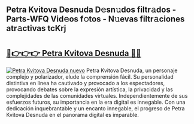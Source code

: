 ## Petra Kvitova Desnuda D𝚎sn𝚞dos filtr𝚊dos - Parts-WFQ Vid𝚎os f𝚘tos - N𝚞evas filtr𝚊ciones atr𝚊ctivas tcKrj

# <h2><a href="http://mb9eiu.tromn.icu/?c=Petra+Kvitova+Desnuda">🔗👉👉👉 Petra Kvitova Desnuda 🔗🔗</a></h2>

[![Petra Kvitova Desnuda nuevo](https://i.imgur.com/pEAQMta.gif)](http://mb9eiu.tromn.icu/?c=Petra+Kvitova+Desnuda)
Petra Kvitova Desnuda, un personaje complejo y polarizador, elude la comprensión fácil. Su personalidad distintiva en línea ha cautivado y provocado a los espectadores, provocando debates sobre la expresión artística, la privacidad y las complejidades de las comunidades virtuales. Independientemente de sus esfuerzos futuros, su importancia en la era digital es innegable. Con una dedicación inquebrantable y un encanto innegable, el progreso de Petra Kvitova Desnuda en el panorama digital es imparable.
